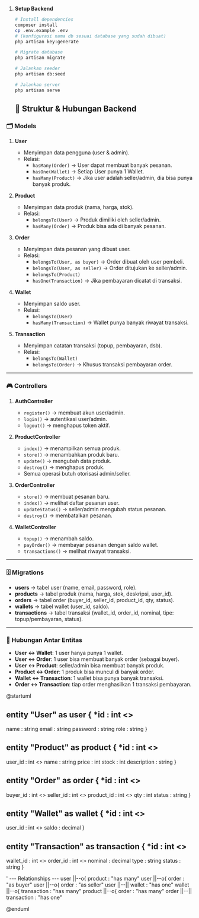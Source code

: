 1. **Setup Backend**
    ```bash
    # Install dependencies
    composer install
    cp .env.example .env
    # (konfigurasi nama db sesuai database yang sudah dibuat)
    php artisan key:generate
    
    # Migrate database
    php artisan migrate
    
    # Jalankan seeder
    php artisan db:seed
    
    # Jalankan server
    php artisan serve
    ```

    ## 📂 Struktur & Hubungan Backend

### 🗂 Models
1. **User**
   - Menyimpan data pengguna (user & admin).
   - Relasi:
     - `hasMany(Order)` → User dapat membuat banyak pesanan.
     - `hasOne(Wallet)` → Setiap User punya 1 Wallet.
     - `hasMany(Product)` → Jika user adalah seller/admin, dia bisa punya banyak produk.

2. **Product**
   - Menyimpan data produk (nama, harga, stok).
   - Relasi:
     - `belongsTo(User)` → Produk dimiliki oleh seller/admin.
     - `hasMany(Order)` → Produk bisa ada di banyak pesanan.

3. **Order**
   - Menyimpan data pesanan yang dibuat user.
   - Relasi:
     - `belongsTo(User, as buyer)` → Order dibuat oleh user pembeli.
     - `belongsTo(User, as seller)` → Order ditujukan ke seller/admin.
     - `belongsTo(Product)`
     - `hasOne(Transaction)` → Jika pembayaran dicatat di transaksi.

4. **Wallet**
   - Menyimpan saldo user.
   - Relasi:
     - `belongsTo(User)`
     - `hasMany(Transaction)` → Wallet punya banyak riwayat transaksi.

5. **Transaction**
   - Menyimpan catatan transaksi (topup, pembayaran, dsb).
   - Relasi:
     - `belongsTo(Wallet)`
     - `belongsTo(Order)` → Khusus transaksi pembayaran order.

---

### 🎮 Controllers
1. **AuthController**
   - `register()` → membuat akun user/admin.
   - `login()` → autentikasi user/admin.
   - `logout()` → menghapus token aktif.

2. **ProductController**
   - `index()` → menampilkan semua produk.
   - `store()` → menambahkan produk baru.
   - `update()` → mengubah data produk.
   - `destroy()` → menghapus produk.
   - Semua operasi butuh otorisasi admin/seller.

3. **OrderController**
   - `store()` → membuat pesanan baru.
   - `index()` → melihat daftar pesanan user.
   - `updateStatus()` → seller/admin mengubah status pesanan.
   - `destroy()` → membatalkan pesanan.

4. **WalletController**
   - `topup()` → menambah saldo.
   - `payOrder()` → membayar pesanan dengan saldo wallet.
   - `transactions()` → melihat riwayat transaksi.

---

### 🗄 Migrations
- **users** → tabel user (name, email, password, role).  
- **products** → tabel produk (nama, harga, stok, deskripsi, user_id).  
- **orders** → tabel order (buyer_id, seller_id, product_id, qty, status).  
- **wallets** → tabel wallet (user_id, saldo).  
- **transactions** → tabel transaksi (wallet_id, order_id, nominal, tipe: topup/pembayaran, status).  

---

### 🔗 Hubungan Antar Entitas
- **User ↔ Wallet**: 1 user hanya punya 1 wallet.  
- **User ↔ Order**: 1 user bisa membuat banyak order (sebagai buyer).  
- **User ↔ Product**: seller/admin bisa membuat banyak produk.  
- **Product ↔ Order**: 1 produk bisa muncul di banyak order.  
- **Wallet ↔ Transaction**: 1 wallet bisa punya banyak transaksi.  
- **Order ↔ Transaction**: tiap order menghasilkan 1 transaksi pembayaran.  


@startuml

entity "User" as user {
  *id : int <<PK>>
  --
  name : string
  email : string
  password : string
  role : string
}

entity "Product" as product {
  *id : int <<PK>>
  --
  user_id : int <<FK>>
  name : string
  price : int
  stock : int
  description : string
}

entity "Order" as order {
  *id : int <<PK>>
  --
  buyer_id : int <<FK>>
  seller_id : int <<FK>>
  product_id : int <<FK>>
  qty : int
  status : string
}

entity "Wallet" as wallet {
  *id : int <<PK>>
  --
  user_id : int <<FK>>
  saldo : decimal
}

entity "Transaction" as transaction {
  *id : int <<PK>>
  --
  wallet_id : int <<FK>>
  order_id : int <<FK>>
  nominal : decimal
  type : string
  status : string
}

' --- Relationships ---
user ||--o{ product : "has many"
user ||--o{ order : "as buyer"
user ||--o{ order : "as seller"
user ||--|| wallet : "has one"
wallet ||--o{ transaction : "has many"
product ||--o{ order : "has many"
order ||--|| transaction : "has one"

@enduml

